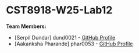 
# CST8918-W25-Lab12
**Team Members:**
- [Serpil Dundar] dund0021 - [GitHub Profile](https://github.com/Serpil-Dndr)
- [Aakanksha Pharande] phar0053 - [GitHub Profile](https://github.com/aka-pharande)
